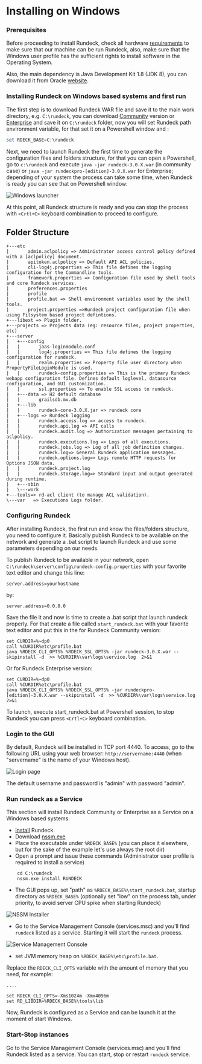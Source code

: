 # Installing on Windows

### Prerequisites

Before proceeding to install Rundeck, check all hardware [requirements](https://docs.rundeck.com/docs/administration/install/system-requirements.html) to make sure that our machine can be run Rundeck, also, make sure that the Windows user profile has the sufficient rights to install software in the Operating System.

Also, the main dependency is Java Development Kit 1.8 (JDK 8), you can download it from Oracle [website](https://www.oracle.com/technetwork/java/javase/downloads/jdk8-downloads-2133151.html).

### Installing Rundeck on Windows based systems and first run

The first step is to download Rundeck WAR file and save it to the main work directory, e.g. `C:\rundeck`, you can download [Community](https://www.rundeck.com/open-source/download) version or [Enterprise](https://download.rundeck.com/) and save it on `C:\rundeck` folder, now you will set Rundeck path environment variable, for that set it on a Powershell window and :

```powershell
set RDECK_BASE=C:\rundeck
```

Next, we need to launch Rundeck the first time to generate the configuration files and folders structure, for that you can open a Powershell, go to `c:\rundeck` and execute `java -jar rundeck-3.0.X.war` (in community case) or `java -jar rundeckpro-[edition]-3.0.X.war` for Enterprise; depending of your system the process can take some time, when Rundeck is ready you can see that on Powershell window:

![Windows launcher](~@assets/img/windows-launcher.png)

At this point, all Rundeck structure is ready and you can stop the process with `<Crtl+C>` keyboard combination to proceed to configure.

## Folder Structure

```
+---etc
|       admin.aclpolicy => Administrator access control policy defined with a [aclpolicy] document.
|       apitoken.aclpolicy => Default API ACL policies.
|       cli-log4j.properties => This file defines the logging configuration for the Commandline tools.
|       framework.properties => Configuration file used by shell tools and core Rundeck services.
|       preferences.properties
|       profile
|       profile.bat => Shell environment variables used by the shell tools.
|       project.properties =>Rundeck project configuration file when using Filsystem based project defintions.
+---libext => Plugin folder.
+---projects => Projects data (eg: resource files, project properties, etc)
+---server
|   +---config
|   |       jaas-loginmodule.conf
|   |       log4j.properties => This file defines the logging configuration for rundeck.
|   |       realm.properties => Property file user directory when PropertyFileLoginModule is used.
|   |       rundeck-config.properties => This is the primary Rundeck webapp configuration file. Defines default loglevel, datasource configuration, and GUI customization.
|   |       ssl.properties => To enable SSL access to rundeck.
|   +---data => H2 default database
|   |       grailsdb.mv.db
|   +---lib
|   |       rundeck-core-3.0.X.jar => rundeck core
|   +---logs => Rundeck logging
|   |       rundeck.access.log => access to rundeck.
|   |       rundeck.api.log => API calls
|   |       rundeck.audit.log => Authorization messages pertaining to aclpolicy.
|   |       rundeck.executions.log => Logs of all executions.
|   |       rundeck.jobs.log => Log of all job definition changes.
|   |       rundeck.log=> General Rundeck application messages.
|   |       rundeck.options.log=> Logs remote HTTP requests for Options JSON data.
|   |       rundeck.project.log
|   |       rundeck.storage.log=> Standard input and output generated during runtime.
|   +---sbin
|   \---work
+---tools=> rd-acl client (to manage ACL validation).
\---var   => Executions Logs folder.
```

### Configuring Rundeck

After installing Rundeck, the first run and know the files/folders structure, you need to configure it. Basically publish Rundeck to be available on the network and generate a .bat script to launch Rundeck and use some parameters depending on our needs.

To publish Rundeck to be available in your network, open `C:\rundeck\server\config\rundeck-config.properties` with your favorite text editor and change this line:

```properties
server.address=yourhostname
```

by:

```properties
server.address=0.0.0.0
```

Save the file it and now is time to create a .bat script that launch rundeck properly. For that create a file called `start_rundeck.bat` with your favorite text editor and put this in the for Rundeck Community version:

```batch
set CURDIR=%~dp0
call %CURDIR%etc\profile.bat
java %RDECK_CLI_OPTS% %RDECK_SSL_OPTS% -jar rundeck-3.0.X.war --skipinstall -d  >> %CURDIR%\var\logs\service.log  2>&1
```

Or for Rundeck Enterprise version:

```batch
set CURDIR=%~dp0
call %CURDIR%etc\profile.bat
java %RDECK_CLI_OPTS% %RDECK_SSL_OPTS% -jar rundeckpro-[edition]-3.0.X.war --skipinstall -d  >> %CURDIR%\var\logs\service.log  2>&1
```

To launch, execute start_rundeck.bat at Powershell session, to stop Rundeck you can press `<Crtl+C>` keyboard combination.

### Login to the GUI

By default, Rundeck will be installed in TCP port 4440. To access, go to the following URL using your web browser: `http://servername:4440` (when "servername" is the name of your Windows host).

![Login page](~@assets/img/login-page.png)

The default username and password is "admin" with password "admin".

### Run rundeck as a Service

This section will install Rundeck Community or Enterprise as a Service on a Windows based systems.

- [Install](#installing-rundeck-on-windows-systems-and-first-run) Rundeck.
- Download [nssm.exe](http://nssm.cc/)
- Place the executable under `%RDECK_BASE%` (you can place it elsewhere, but for the sake of the example let's use always the root dir)
- Open a prompt and issue these commands (Administrator user profile is required to install a service)

```batch
    cd C:\rundeck
    nssm.exe install RUNDECK
```

- The GUI pops up, set "path" as `%RDECK_BASE%\start_rundeck.bat`, startup directory as `%RDECK_BASE%` (optionally set "low" on the process tab, under priority, to avoid server CPU spike when starting Rundeck)

![NSSM Installer](~@assets/img/nssm-installer.png)

- Go to the Service Management Console (services.msc) and you'll find `rundeck` listed as a service. Starting it will start the `rundeck` process.

![Service Management Console](~@assets/img/service-management-console.png)

- set JVM memory heap on `%RDECK_BASE%\etc\profile.bat`.

Replace the `RDECK_CLI_OPTS` variable with the amount of memory that you need, for example:

```batch
....

set RDECK_CLI_OPTS=-Xms1024m -Xmx4096m
set RD_LIBDIR=%RDECK_BASE%\tools\lib
```

Now, Rundeck is configured as a Service and can be launch it at the moment of start Windows.

### Start-Stop instances

Go to the Service Management Console (services.msc) and you'll find Rundeck listed as a service. You can start, stop or restart `rundeck` service.
